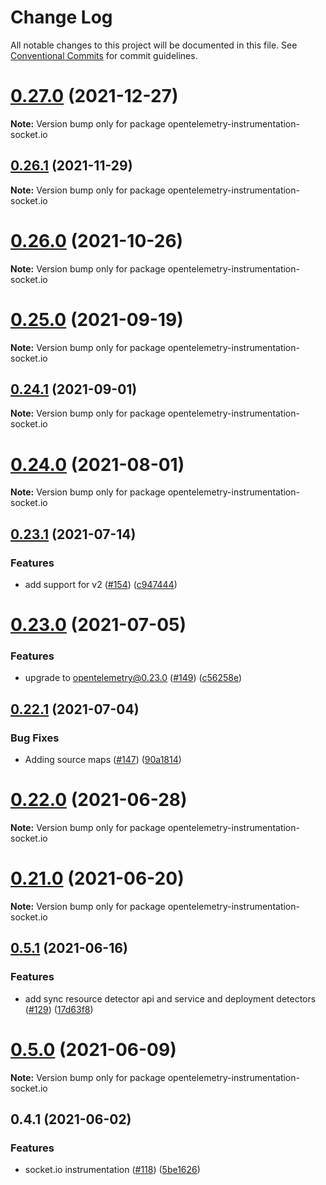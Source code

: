 # Change Log

All notable changes to this project will be documented in this file.
See [Conventional Commits](https://conventionalcommits.org) for commit guidelines.

# [0.27.0](https://github.com/aspecto-io/opentelemetry-ext-js/compare/opentelemetry-instrumentation-socket.io@0.26.1...opentelemetry-instrumentation-socket.io@0.27.0) (2021-12-27)

**Note:** Version bump only for package opentelemetry-instrumentation-socket.io





## [0.26.1](https://github.com/aspecto-io/opentelemetry-ext-js/compare/opentelemetry-instrumentation-socket.io@0.26.0...opentelemetry-instrumentation-socket.io@0.26.1) (2021-11-29)

**Note:** Version bump only for package opentelemetry-instrumentation-socket.io





# [0.26.0](https://github.com/aspecto-io/opentelemetry-ext-js/compare/opentelemetry-instrumentation-socket.io@0.25.0...opentelemetry-instrumentation-socket.io@0.26.0) (2021-10-26)

**Note:** Version bump only for package opentelemetry-instrumentation-socket.io





# [0.25.0](https://github.com/aspecto-io/opentelemetry-ext-js/compare/opentelemetry-instrumentation-socket.io@0.24.1...opentelemetry-instrumentation-socket.io@0.25.0) (2021-09-19)

**Note:** Version bump only for package opentelemetry-instrumentation-socket.io





## [0.24.1](https://github.com/aspecto-io/opentelemetry-ext-js/compare/opentelemetry-instrumentation-socket.io@0.24.0...opentelemetry-instrumentation-socket.io@0.24.1) (2021-09-01)

**Note:** Version bump only for package opentelemetry-instrumentation-socket.io





# [0.24.0](https://github.com/aspecto-io/opentelemetry-ext-js/compare/opentelemetry-instrumentation-socket.io@0.23.1...opentelemetry-instrumentation-socket.io@0.24.0) (2021-08-01)

**Note:** Version bump only for package opentelemetry-instrumentation-socket.io





## [0.23.1](https://github.com/aspecto-io/opentelemetry-ext-js/compare/opentelemetry-instrumentation-socket.io@0.23.0...opentelemetry-instrumentation-socket.io@0.23.1) (2021-07-14)


### Features

* add support for v2 ([#154](https://github.com/aspecto-io/opentelemetry-ext-js/issues/154)) ([c947444](https://github.com/aspecto-io/opentelemetry-ext-js/commit/c947444f95b518cd06ad463918044acd8bed2d60))





# [0.23.0](https://github.com/aspecto-io/opentelemetry-ext-js/compare/opentelemetry-instrumentation-socket.io@0.22.1...opentelemetry-instrumentation-socket.io@0.23.0) (2021-07-05)


### Features

* upgrade to opentelemetry@0.23.0 ([#149](https://github.com/aspecto-io/opentelemetry-ext-js/issues/149)) ([c56258e](https://github.com/aspecto-io/opentelemetry-ext-js/commit/c56258eba8885fa7ac9a2d26e4860c30f33fe513))





## [0.22.1](https://github.com/aspecto-io/opentelemetry-ext-js/compare/opentelemetry-instrumentation-socket.io@0.22.0...opentelemetry-instrumentation-socket.io@0.22.1) (2021-07-04)


### Bug Fixes

* Adding source maps ([#147](https://github.com/aspecto-io/opentelemetry-ext-js/issues/147)) ([90a1814](https://github.com/aspecto-io/opentelemetry-ext-js/commit/90a1814f30b1fbc78a10e6f9e2f7acd7d798e53a))





# [0.22.0](https://github.com/aspecto-io/opentelemetry-ext-js/compare/opentelemetry-instrumentation-socket.io@0.21.0...opentelemetry-instrumentation-socket.io@0.22.0) (2021-06-28)

**Note:** Version bump only for package opentelemetry-instrumentation-socket.io





# [0.21.0](https://github.com/aspecto-io/opentelemetry-ext-js/compare/opentelemetry-instrumentation-socket.io@0.5.1...opentelemetry-instrumentation-socket.io@0.21.0) (2021-06-20)

**Note:** Version bump only for package opentelemetry-instrumentation-socket.io





## [0.5.1](https://github.com/aspecto-io/opentelemetry-ext-js/compare/opentelemetry-instrumentation-socket.io@0.5.0...opentelemetry-instrumentation-socket.io@0.5.1) (2021-06-16)


### Features

* add sync resource detector api and service and deployment detectors ([#129](https://github.com/aspecto-io/opentelemetry-ext-js/issues/129)) ([17d63f8](https://github.com/aspecto-io/opentelemetry-ext-js/commit/17d63f87e8103fecd9f6f906eed9931e2f5a4aaa))





# [0.5.0](https://github.com/aspecto-io/opentelemetry-ext-js/compare/opentelemetry-instrumentation-socket.io@0.4.1...opentelemetry-instrumentation-socket.io@0.5.0) (2021-06-09)

**Note:** Version bump only for package opentelemetry-instrumentation-socket.io





## 0.4.1 (2021-06-02)


### Features

* socket.io instrumentation ([#118](https://github.com/aspecto-io/opentelemetry-ext-js/issues/118)) ([5be1626](https://github.com/aspecto-io/opentelemetry-ext-js/commit/5be16260ce398100a8b2f097fe1da2fd9132a634))
